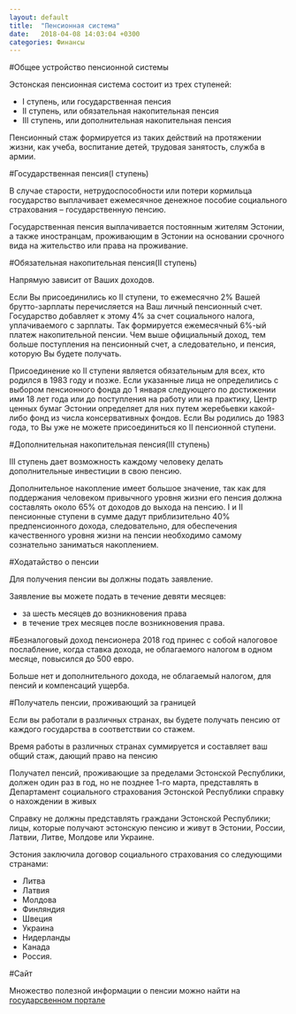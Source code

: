 ```yaml
---
layout: default
title:  "Пенсионная система"
date:   2018-04-08 14:03:04 +0300
categories: Финансы
---
```


#Общее устройство пенсионной системы

Эстонская пенсионная система состоит из трех ступеней:
* I ступень, или государственная пенсия
* II ступень, или обязательная накопительная пенсия
* III ступень, или дополнительная накопительная пенсия

Пенсионный стаж формируется из таких действий на протяжении жизни, как учеба, воспитание детей, трудовая занятость, служба в армии.


#Государственная пенсия(I ступень)

В случае старости, нетрудоспособности или потери кормильца государство выплачивает ежемесячное денежное пособие социального страхования – государственную пенсию. 

Государственная пенсия выплачивается постоянным жителям Эстонии, а также иностранцам, проживающим в Эстонии на основании срочного вида на жительство или права на проживание.

#Обязательная накопительная пенсия(II ступень)

Напрямую зависит от Ваших доходов. 

Если Вы присоединились ко II ступени, то ежемесячно 2% Вашей брутто-зарплаты перечисляется на Ваш личный пенсионный счет. 
Государство добавляет к этому 4% за счет социального налога, уплачиваемого с зарплаты. Так формируется ежемесячный 6%-ый платеж накопительной пенсии. Чем выше официальный доход, тем больше поступления на пенсионный счет, а следовательно, и пенсия, которую Вы будете получать.

Присоединение ко II ступени является обязательным для всех, кто родился в 1983 году и позже. Если указанные лица не определились с выбором пенсионного фонда до 1 января следующего по достижении ими 18 лет года или до поступления на работу или на практику, Центр ценных бумаг Эстонии определяет для них путем жеребьевки какой-либо фонд из числа консервативных фондов. Если Вы родились до 1983 года, то Вы уже не можете присоединиться ко II пенсионной ступени.

#Дополнительная накопительная пенсия(III ступень)

III ступень дает возможность каждому человеку делать дополнительные инвестиции в свою пенсию. 

Дополнительное накопление имеет большое значение, так как для поддержания человеком привычного уровня жизни его пенсия должна составлять около 65% от доходов до выхода на пенсию. I и II пенсионные ступени в сумме дадут приблизительно 40% предпенсионного дохода, следовательно, для обеспечения качественного уровня жизни на пенсии необходимо самому сознательно заниматься накоплением.

#Ходатайство о пенсии

Для получения пенсии вы должны подать заявление. 

Заявление вы можете подать в течение девяти месяцев:
* за шесть месяцев до возникновения права
* в течение трех месяцев после возникновения права.

#Безналоговый доход пенсионера
2018 год принес с собой налоговое послабление, когда ставка дохода, не облагаемого налогом в одном месяце, повысился до 500 евро. 

Больше нет и дополнительного дохода, не облагаемый налогом, для пенсий и компенсаций ущерба.

#Получатель пенсии, проживающий за границей

Если вы работали в различных странах, вы будете получать пенсию от каждого государства в соответствии со стажем. 

Время работы в различных странах суммируется и составляет ваш общий стаж, дающий право на пенсию

Получател пенсий, проживающие за пределами Эстонской Республики, должен один раз в год, но не позднее 1-го марта, представлять в Департамент социального страхования Эстонской Республики справку о нахождении в живых

Справку не должны представлять граждани Эстонской Республики; лицы, которые получают эстонскую пенсию и живут в Эстонии, России, Латвии, Литве, Молдове или Украине.

Эстония заключила договор социального страхования со следующими странами:
* Литва
* Латвия
* Молдова
* Финляндия
* Швеция
* Украина
* Нидерланды
* Канада
* Россия.

#Сайт

Множество полезной информации о пенсии можно найти на [государсвенном портале](https://www.eesti.ee/ru/pensii-i-posobia/pensia/gosudarstvennye-pensii/)